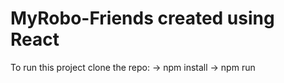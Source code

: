 # MyRobo-Friends created using React 
To run this project clone the repo:
-> npm install
-> npm run
